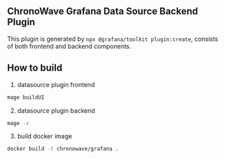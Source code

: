 ## ChronoWave Grafana Data Source Backend Plugin

This plugin is generated by `npx @grafana/toolkit plugin:create`, consists of both frontend and backend components.

## How to build

1. datasource plugin frontend
```BASH
mage buildUI
```

2. datasource plugin backend
```BASH
mage -v
```

3. build docker image
```BASH
docker build -t chronowave/grafana .
```
